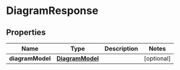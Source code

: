 
# DiagramResponse

## Properties
Name | Type | Description | Notes
------------ | ------------- | ------------- | -------------
**diagramModel** | [**DiagramModel**](DiagramModel.md) |  |  [optional]



